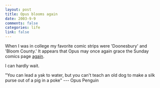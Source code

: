 ```yaml
--- 
layout: post
title: Opus blooms again
date: 2003-9-9
comments: false
categories: life
link: false
---
```

When I was in college my favorite comic strips were 'Doonesbury' and 'Bloom County.' It appears that Opus may once again grace the Sunday comics page <a href="http://www.washingtonpost.com/wp-dyn/articles/A45450-2003Sep8.html">again</a>.

I can hardly wait.

"You can lead a yak to water, but you can't teach an old dog to make a silk purse out of a pig in a poke"
--- Opus Penguin
